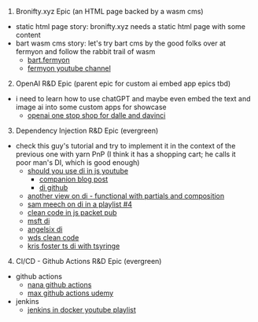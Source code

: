 1) Bronifty.xyz Epic (an HTML page backed by a wasm cms)
- static html page story: bronifty.xyz needs a static html page with some content
- bart wasm cms story: let's try bart cms by the good folks over at fermyon and follow the rabbit trail of wasm
	- [bart.fermyon](https://bartholomew.fermyon.dev/)
	- [fermyon youtube channel](https://www.youtube.com/watch?v=zv0ZplMvlSs)

2) OpenAI R&D Epic (parent epic for custom ai embed app epics tbd)
- i need to learn how to use chatGPT and maybe even embed the text and image ai into some custom apps for showcase
	- [openai one stop shop for dalle and davinci](https://beta.openai.com/docs/quickstart)

3) Dependency Injection R&D Epic (evergreen)
- check this guy's tutorial and try to implement it in the context of the previous one with yarn PnP (I think it has a shopping cart; he calls it poor man's DI, which is good enough)
	- [should you use di in js youtube](https://www.youtube.com/watch?v=Udfp9ln8naA)
		- [companion blog post](https://fek.io/blog/should-you-use-dependency-injection-in-java-script)
		- [di github](https://github.com/bronifty/express-dependency-injection-polyglotengineer-tutorial)
	- [another view on di - functional with partials and composition](https://www.youtube.com/watch?v=cxs7oLGrxQ4)
	- [sam meech on di in a playlist #4](https://www.youtube.com/watch?v=hz0_q1MJa2k&list=PL0X6fGhFFNTcBB9N4fPyMgtOxfvyujiEh)
	- [clean code in js packet pub](https://www.youtube.com/watch?v=iG5v4_N-zW4)
	- [msft di](https://www.youtube.com/watch?v=RVpADaFIlRw)
	- [angelsix di](https://www.youtube.com/watch?v=rZqUgD8Jvbc)
	- [wds clean code](https://www.youtube.com/watch?v=nnwD5Lwwqdo&list=PLZlA0Gpn_vH-xGQ-nQ87rXI7QkM6W3E79)
	- [kris foster ts di with tsyringe](https://www.youtube.com/watch?v=D1kM5W9r85Q)

4) CI/CD - Github Actions R&D Epic (evergreen)
- github actions
	- [nana github actions](https://www.youtube.com/watch?v=R8_veQiYBjI&t=2s)
	- [max github actions udemy](https://www.udemy.com/course/github-actions-the-complete-guide/learn/lecture/34120940#overview)
- jenkins
	- [jenkins in docker youtube playlist](https://www.youtube.com/playlist?list=PLy7NrYWoggjw_LIiDK1LXdNN82uYuuuiC)

